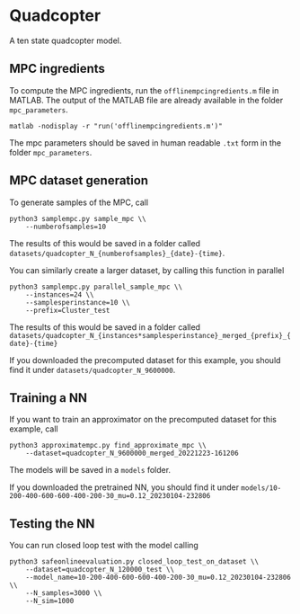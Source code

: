 # Quadcopter
A ten state quadcopter model.

## MPC ingredients
To compute the MPC ingredients, run the `offlinempcingredients.m` file in MATLAB.
The output of the MATLAB file are already available in the folder `mpc_parameters`.

```
matlab -nodisplay -r "run('offlinempcingredients.m')"
```

The mpc parameters should be saved in human readable `.txt` form in the folder `mpc_parameters`.

## MPC dataset generation
To generate samples of the MPC, call
```
python3 samplempc.py sample_mpc \\
    --numberofsamples=10
```
The results of this would be saved in a folder called `datasets/quadcopter_N_{numberofsamples}_{date}-{time}`.


You can similarly create a larger dataset, by calling this function in parallel
```
python3 samplempc.py parallel_sample_mpc \\
    --instances=24 \\
    --samplesperinstance=10 \\
    --prefix=Cluster_test
```
The results of this would be saved in a folder called `datasets/quadcopter_N_{instances*samplesperinstance}_merged_{prefix}_{date}-{time}`

If you downloaded the precomputed dataset for this example, you should find it under `datasets/quadcopter_N_9600000`.

## Training a NN

If you want to train an approximator on the precomputed dataset for this example, call
```
python3 approximatempc.py find_approximate_mpc \\
    --dataset=quadcopter_N_9600000_merged_20221223-161206
```
The models will be saved in a `models` folder.

If you downloaded the pretrained NN, you should find it under `models/10-200-400-600-600-400-200-30_mu=0.12_20230104-232806`

## Testing the NN
You can run closed loop test with the model calling
```
python3 safeonlineevaluation.py closed_loop_test_on_dataset \\
    --dataset=quadcopter_N_120000_test \\
    --model_name=10-200-400-600-600-400-200-30_mu=0.12_20230104-232806 \\
    --N_samples=3000 \\
    --N_sim=1000
```